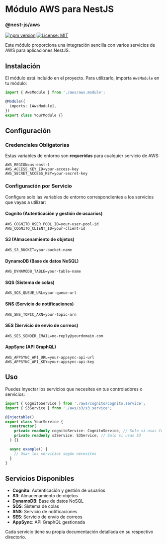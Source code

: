 # Módulo AWS para NestJS

### @nest-js/aws

[![npm version](https://img.shields.io/npm/v/@nest-js/aws.svg)](https://www.npmjs.com/package/@nest-js/aws)
[![License: MIT](https://img.shields.io/badge/License-MIT-yellow.svg)](https://opensource.org/licenses/MIT)


Este módulo proporciona una integración sencilla con varios servicios de AWS para aplicaciones NestJS.

## Instalación

El módulo está incluido en el proyecto. Para utilizarlo, importa `AwsModule` en tu módulo:

```typescript
import { AwsModule } from './aws/aws.module';

@Module({
  imports: [AwsModule],
})
export class YourModule {}
```

## Configuración

### Credenciales Obligatorias

Estas variables de entorno son **requeridas** para cualquier servicio de AWS:

```env
AWS_REGION=us-east-1
AWS_ACCESS_KEY_ID=your-access-key
AWS_SECRET_ACCESS_KEY=your-secret-key
```

### Configuración por Servicio

Configura solo las variables de entorno correspondientes a los servicios que vayas a utilizar:

#### Cognito (Autenticación y gestión de usuarios)
```env
AWS_COGNITO_USER_POOL_ID=your-user-pool-id
AWS_COGNITO_CLIENT_ID=your-client-id
```

#### S3 (Almacenamiento de objetos)
```env
AWS_S3_BUCKET=your-bucket-name
```

#### DynamoDB (Base de datos NoSQL)
```env
AWS_DYNAMODB_TABLE=your-table-name
```

#### SQS (Sistema de colas)
```env
AWS_SQS_QUEUE_URL=your-queue-url
```

#### SNS (Servicio de notificaciones)
```env
AWS_SNS_TOPIC_ARN=your-topic-arn
```

#### SES (Servicio de envío de correos)
```env
AWS_SES_SENDER_EMAIL=no-reply@yourdomain.com
```

#### AppSync (API GraphQL)
```env
AWS_APPSYNC_API_URL=your-appsync-api-url
AWS_APPSYNC_API_KEY=your-appsync-api-key
```

## Uso

Puedes inyectar los servicios que necesites en tus controladores o servicios:

```typescript
import { CognitoService } from './aws/cognito/cognito.service';
import { S3Service } from './aws/s3/s3.service';

@Injectable()
export class YourService {
  constructor(
    private readonly cognitoService: CognitoService, // Solo si usas Cognito
    private readonly s3Service: S3Service, // Solo si usas S3
  ) {}

  async example() {
    // Usar los servicios según necesites
  }
}
```

## Servicios Disponibles

- **Cognito**: Autenticación y gestión de usuarios
- **S3**: Almacenamiento de objetos
- **DynamoDB**: Base de datos NoSQL
- **SQS**: Sistema de colas
- **SNS**: Servicio de notificaciones
- **SES**: Servicio de envío de correos
- **AppSync**: API GraphQL gestionada

Cada servicio tiene su propia documentación detallada en su respectivo directorio.
